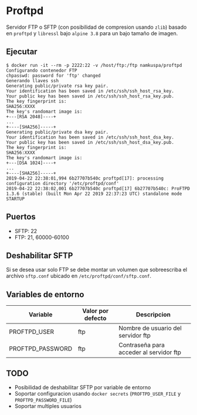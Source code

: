 # Proftpd

Servidor FTP o SFTP (con posibilidad de compresion usando `zlib`) basado en `proftpd` y `libressl` bajo `alpine 3.8` para un bajo tamaño de imagen.

## Ejecutar

```console
$ docker run -it --rm -p 2222:22 -v /host/ftp:/ftp namkuspa/proftpd
Configurando contenedor FTP
chpasswd: password for 'ftp' changed
Generando llaves ssh
Generating public/private rsa key pair.
Your identification has been saved in /etc/ssh/ssh_host_rsa_key.
Your public key has been saved in /etc/ssh/ssh_host_rsa_key.pub.
The key fingerprint is:
SHA256:XXXX
The key's randomart image is:
+---[RSA 2048]----+
...
+----[SHA256]-----+
Generating public/private dsa key pair.
Your identification has been saved in /etc/ssh/ssh_host_dsa_key.
Your public key has been saved in /etc/ssh/ssh_host_dsa_key.pub.
The key fingerprint is:
SHA256:XXXX
The key's randomart image is:
+---[DSA 1024]----+
...
+----[SHA256]-----+
2019-04-22 22:38:01,994 6b27707b540c proftpd[17]: processing configuration directory '/etc/proftpd/conf'
2019-04-22 22:38:02,001 6b27707b540c proftpd[17] 6b27707b540c: ProFTPD 1.3.6 (stable) (built Mon Apr 22 2019 22:37:23 UTC) standalone mode STARTUP
```
## Puertos
*  SFTP: 22
*  FTP: 21, 60000-60100

## Deshabilitar SFTP

Si se desea usar solo FTP se debe montar un volumen que sobreescriba el archivo `sftp.conf` ubicado en `/etc/proftpd/conf/sftp.conf`.

## Variables de entorno

| Variable         | Valor por defecto | Descripcion                             |
| ---------------- | ----------------- | --------------------------------------- |
| PROFTPD_USER     | ftp               | Nombre de usuario del servidor ftp      |
| PROFTPD_PASSWORD | ftp               | Contraseña para acceder al servidor ftp |

## TODO
* Posibilidad de deshabilitar SFTP por variable de entorno
* Soportar configuracion usando `docker secrets` (`PROFTPD_USER_FILE` y `PROFTPD_PASSWORD_FILE`)
* Soportar multiples usuarios